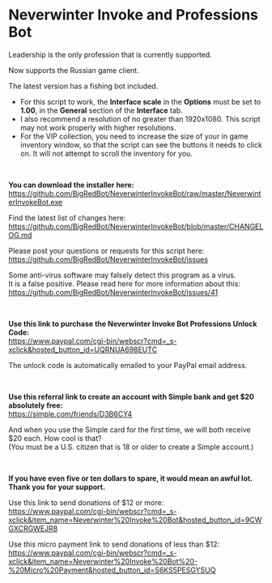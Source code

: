 # Neverwinter Invoke and Professions Bot

Leadership is the only profession that is currently supported.

Now supports the Russian game client.

The latest version has a fishing bot included.

- For this script to work, the **Interface scale** in the **Options** must be set to **1.00**, in the **General** section of the **Interface** tab.  
- I also recommend a resolution of no greater than 1920x1080. This script may not work properly with higher resolutions.  
- For the VIP collection, you need to increase the size of your in game inventory window, so that the script can see the buttons it needs to click on. It will not attempt to scroll the inventory for you.

&nbsp;

**You can download the installer here:**  
https://github.com/BigRedBot/NeverwinterInvokeBot/raw/master/NeverwinterInvokeBot.exe

Find the latest list of changes here:  
https://github.com/BigRedBot/NeverwinterInvokeBot/blob/master/CHANGELOG.md

Please post your questions or requests for this script here:  
https://github.com/BigRedBot/NeverwinterInvokeBot/issues

Some anti-virus software may falsely detect this program as a virus.  
It is a false positive. Please read here for more information about this:  
https://github.com/BigRedBot/NeverwinterInvokeBot/issues/41

&nbsp;

**Use this link to purchase the Neverwinter Invoke Bot Professions Unlock Code:**  
https://www.paypal.com/cgi-bin/webscr?cmd=_s-xclick&hosted_button_id=UQRNUA698EUTC

The unlock code is automatically emailed to your PayPal email address.

&nbsp;

**Use this referral link to create an account with Simple bank and get $20 absolutely free:**  
https://simple.com/friends/D3B6CY4

And when you use the Simple card for the first time, we will both receive $20 each. How cool is that?  
(You must be a U.S. citizen that is 18 or older to create a Simple account.)

&nbsp;

**If you have even five or ten dollars to spare, it would mean an awful lot. Thank you for your support.**

Use this link to send donations of $12 or more:  
https://www.paypal.com/cgi-bin/webscr?cmd=_s-xclick&item_name=Neverwinter%20Invoke%20Bot&hosted_button_id=9CWGXCRGWEJR8

Use this micro payment link to send donations of less than $12:  
https://www.paypal.com/cgi-bin/webscr?cmd=_s-xclick&item_name=Neverwinter%20Invoke%20Bot%20-%20Micro%20Payment&hosted_button_id=S6KS5PESGYSUQ
